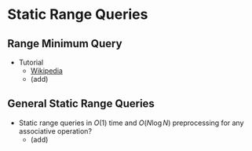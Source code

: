 # Static Range Queries

## Range Minimum Query

  * Tutorial
    * [Wikipedia](https://en.wikipedia.org/wiki/Range_minimum_query)
    * (add)

## General Static Range Queries

* Static range queries in $O(1)$ time and $O(N\log N)$ preprocessing for any associative operation?
  * (add)
